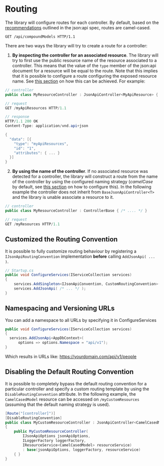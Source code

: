 # Routing
The library will configure routes for each controller. By default, based on the [recommendations](https://jsonapi.org/recommendations/) outlined in the json:api spec, routes are camel-cased.

```http
GET /api/compoundModels HTTP/1.1
```

There are two ways the library will try to create a route for a controller:
1. **By inspecting the controller for an associated resource**. The library will try to first use the public resource name of the resource associated to a controller. This means that the value of the `type` member of the json:api document for a resource will be equal to the route.
Note that this implies that it is possible to configure a route configuring the exposed resource name. See [this section](~/usage/resource-graph.md#public-resource-name) on how this can be achieved.
For example: 
```c#
// controller
public class MyResourceController : JsonApiController<MyApiResource> { /* .... */ }

// request
GET /myApiResources HTTP/1.1

// response
HTTP/1.1 200 OK
Content-Type: application/vnd.api+json

{
  "data": [{
    "type": "myApiResources",
    "id": "1",
    "attributes": { ... }
  }]
}
```
2. **By using the name of the controller**. If no associated resource was detected for a controller, the library will construct a route from the name of the controller by using the configured naming strategy (*camelCase* by default, see [this section](~/usage/resource-graph.md#public-resource-name) on how to configure this).
In the following example the controller does not inherit from `BaseJsonApiController<T>` and the library is unable associate a resource to it.
```c#
// controller
public class MyResourceController : ControllerBase { /* .... */ }

// request
GET /myResources HTTP/1.1
```

## Customized the Routing Convention
It is possible to fully customize routing behaviour by registering a `IJsonApiRoutingConvention` implementation **before** calling `AddJsonApi( ... )`.
```c#
// Startup.cs
public void ConfigureServices(IServiceCollection services)
{
    services.AddSingleton<IJsonApiConvention, CustomRoutingConvention>();
    services.AddJsonApi( /* ... */ );
}
```

## Namespacing and Versioning URLs
You can add a namespace to all URLs by specifying it in ConfigureServices

```c#
public void ConfigureServices(IServiceCollection services)
{
  services.AddJsonApi<AppDbContext>(
      options => options.Namespace = "api/v1");
}
```
Which results in URLs like: https://yourdomain.com/api/v1/people

## Disabling the Default Routing Convention
It is possible to completely bypass the default routing convention for a particular controller and specify a custom routing template by using the `DisableRoutingConvention` attribute.
In the following example, the `CamelCasedModel` resource can be accessed on `/myCustomResources` (assuming that the default naming strategy is used).

```c#
[Route("[controller]")]
[DisableRoutingConvention]
public class MyCustomResourceController : JsonApiController<CamelCasedModel>
{
    public MyCustomResourceController(
        IJsonApiOptions jsonApiOptions,
        ILoggerFactory loggerFactory,
        IResourceService<CamelCasedModel> resourceService)
        : base(jsonApiOptions, loggerFactory, resourceService)
    { }
}
```
